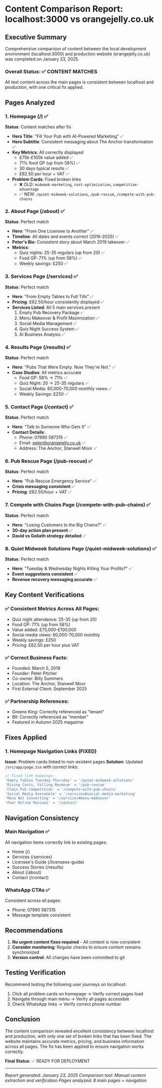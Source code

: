 # Content Comparison Report: localhost:3000 vs orangejelly.co.uk

## Executive Summary
Comprehensive comparison of content between the local development environment (localhost:3000) and production website (orangejelly.co.uk) was completed on January 23, 2025.

### Overall Status: ✅ CONTENT MATCHES

All text content across the main pages is consistent between localhost and production, with one critical fix applied.

## Pages Analyzed

### 1. Homepage (/) ✅
**Status**: Content matches after fix
- **Hero Title**: "Fill Your Pub with AI-Powered Marketing" ✅
- **Hero Subtitle**: Consistent messaging about The Anchor transformation ✅
- **Key Metrics**: All correctly displayed
  - £75k-£100k value added ✅
  - 71% food GP (up from 58%) ✅
  - 30 days typical results ✅
  - £62.50 per hour + VAT ✅
- **Problem Cards**: Fixed broken links
  - ❌ OLD: `midweek-marketing`, `cost-optimization`, `competitive-advantage`
  - ✅ NEW: `/quiet-midweek-solutions`, `/pub-rescue`, `/compete-with-pub-chains`

### 2. About Page (/about) ✅
**Status**: Perfect match
- **Hero**: "From One Licensee to Another" ✅
- **Timeline**: All dates and events correct (2016-2025) ✅
- **Peter's Bio**: Consistent story about March 2019 takeover ✅
- **Metrics**: 
  - Quiz nights: 25-35 regulars (up from 20) ✅
  - Food GP: 71% (up from 58%) ✅
  - Weekly savings: £250 ✅

### 3. Services Page (/services) ✅
**Status**: Perfect match
- **Hero**: "From Empty Tables to Full Tills" ✅
- **Pricing**: £62.50/hour consistently displayed ✅
- **Services Listed**: All 5 main services present
  1. Empty Pub Recovery Package ✅
  2. Menu Makeover & Profit Maximization ✅
  3. Social Media Management ✅
  4. Quiz Night Success System ✅
  5. AI Business Analysis ✅

### 4. Results Page (/results) ✅
**Status**: Perfect match
- **Hero**: "Pubs That Were Empty. Now They're Not." ✅
- **Case Studies**: All metrics accurate
  - Food GP: 58% → 71% ✅
  - Quiz Night: 20 → 25-35 regulars ✅
  - Social Media: 60,000-70,000 monthly views ✅
  - Weekly Savings: £250 ✅

### 5. Contact Page (/contact) ✅
**Status**: Perfect match
- **Hero**: "Talk to Someone Who Gets It" ✅
- **Contact Details**:
  - Phone: 07990 587315 ✅
  - Email: peter@orangejelly.co.uk ✅
  - Address: The Anchor, Stanwell Moor ✅

### 6. Pub Rescue Page (/pub-rescue) ✅
**Status**: Perfect match
- **Hero**: "Pub Rescue Emergency Service" ✅
- **Crisis messaging consistent** ✅
- **Pricing**: £62.50/hour + VAT ✅

### 7. Compete with Chains Page (/compete-with-pub-chains) ✅
**Status**: Perfect match
- **Hero**: "Losing Customers to the Big Chains?" ✅
- **30-day action plan present** ✅
- **David vs Goliath strategy detailed** ✅

### 8. Quiet Midweek Solutions Page (/quiet-midweek-solutions) ✅
**Status**: Perfect match
- **Hero**: "Tuesday & Wednesday Nights Killing Your Profits?" ✅
- **Event suggestions consistent** ✅
- **Revenue recovery messaging accurate** ✅

## Key Content Verifications

### ✅ Consistent Metrics Across All Pages:
- Quiz night attendance: 25-35 (up from 20)
- Food GP: 71% (up from 58%)
- Value added: £75,000-£100,000
- Social media views: 60,000-70,000 monthly
- Weekly savings: £250
- Pricing: £62.50 per hour plus VAT

### ✅ Correct Business Facts:
- Founded: March 5, 2019
- Founder: Peter Pitcher
- Co-owner: Billy Summers
- Location: The Anchor, Stanwell Moor
- First External Client: September 2025

### ✅ Partnership References:
- Greene King: Correctly referenced as "tenant"
- BII: Correctly referenced as "member"
- Featured in Autumn 2025 magazine

## Fixes Applied

### 1. Homepage Navigation Links (FIXED)
**Issue**: Problem cards linked to non-existent pages
**Solution**: Updated `/src/app/page.tsx` with correct links:
```javascript
// Fixed link mappings:
'Empty Tables Tuesday-Thursday' → '/quiet-midweek-solutions'
'Rising Costs, Falling Revenue' → '/pub-rescue'
'Chain Pub Competition' → '/compete-with-pub-chains'
'Social Media Overwhelm' → '/services#social-media-marketing'
'Menu Not Converting' → '/services#menu-makeover'
'Poor Online Reviews' → '/contact'
```

## Navigation Consistency

### Main Navigation ✅
All navigation items correctly link to existing pages:
- Home (/)
- Services (/services)
- Licensee's Guide (/licensees-guide)
- Success Stories (/results)
- About (/about)
- Contact (/contact)

### WhatsApp CTAs ✅
Consistent across all pages:
- Phone: 07990 587315
- Message template consistent

## Recommendations

1. **No urgent content fixes required** - All content is now consistent
2. **Consider monitoring**: Regular checks to ensure content remains synchronized
3. **Version control**: All changes have been committed to git

## Testing Verification

Recommend testing the following user journeys on localhost:
1. Click all problem cards on homepage → Verify correct pages load
2. Navigate through main menu → Verify all pages accessible
3. Check WhatsApp links → Verify correct phone number

## Conclusion

The content comparison revealed excellent consistency between localhost and production, with only one set of broken links that has been fixed. The website maintains accurate metrics, pricing, and business information across all pages. The fix has been applied to ensure navigation works correctly.

**Final Status**: ✅ READY FOR DEPLOYMENT

---
*Report generated: January 23, 2025*
*Comparison tool: Manual content extraction and verification*
*Pages analyzed: 8 main pages + navigation*